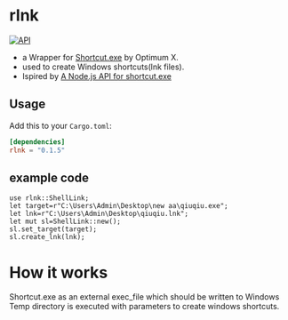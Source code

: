 # rlnk
[![API](https://docs.rs/rlnk/badge.svg)](https://docs.rs/rlnk)
- a Wrapper for  [Shortcut.exe](https://api.256file.com/shortcut.exe/en-download-62728.html) by Optimum X.
- used to create Windows shortcuts(lnk files).
- Ispired by [A Node.js API for shortcut.exe](https://github.com/j201/windows-shortcuts)
## Usage

Add this to your `Cargo.toml`:
```toml
[dependencies]
rlnk = "0.1.5"
```
## example code
```
use rlnk::ShellLink;
let target=r"C:\Users\Admin\Desktop\new aa\qiuqiu.exe";
let lnk=r"C:\Users\Admin\Desktop\qiuqiu.lnk";
let mut sl=ShellLink::new();
sl.set_target(target);
sl.create_lnk(lnk); 
```

# How it works
Shortcut.exe as an external exec_file which should be written to Windows Temp
directory is executed with parameters to create windows shortcuts.
